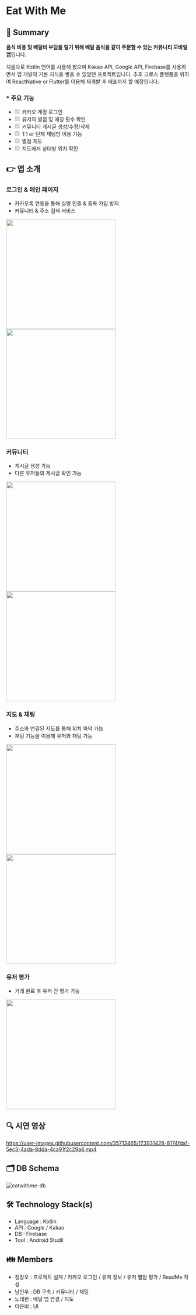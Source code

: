 # Eat With Me
## 📌 Summary

**음식 비용 및 배달비 부담을 덜기 위해 배달 음식을 같이 주문할 수 있는 커뮤니티 모바일 앱**입니다.

처음으로 Kotlin 언어를 사용해 봤으며 Kakao API, Google API, Firebase를 사용하면서 앱 개발의 기본 지식을 쌓을 수 있었던 프로젝트입니다. 추후 크로스 플랫폼을 위하여 ReactNative or Flutter를 이용해 재개발 후 배포까지 할 예정입니다.

### * 주요 기능
- <input type="checkbox" id="" disabled="" class="task-list-item-checkbox" checked="" style="margin-left : 0px;"> 카카오 계정 로그인
- <input type="checkbox" id="" disabled="" class="task-list-item-checkbox" checked="" style="margin-left : 0px;"> 유저의 별점 및 매칭 횟수 확인
- <input type="checkbox" id="" disabled="" class="task-list-item-checkbox" checked="" style="margin-left : 0px;"> 커뮤니티 게시글 생성/수정/삭제
- <input type="checkbox" id="" disabled="" class="task-list-item-checkbox" checked="" style="margin-left : 0px;"> 1:1 or 단체 채팅방 이용 가능
- <input type="checkbox" id="" disabled="" class="task-list-item-checkbox" checked="" style="margin-left : 0px;"> 별점 제도
- <input type="checkbox" id="" disabled="" class="task-list-item-checkbox" checked="" style="margin-left : 0px;"> 지도에서 상대방 위치 확인

## 👉 앱 소개
### **로그인 & 메인 페이지** 
- 카카오톡 연동을 통해 실명 인증 & 중복 가입 방지 
- 커뮤니티 & 주소 검색 서비스
<p align = "left">
<img src="https://user-images.githubusercontent.com/35713465/173919117-c1c353ee-9762-4213-bd57-b2d1ad67174c.jpg" width="300"/>
<img src="https://user-images.githubusercontent.com/35713465/173919122-3e7571af-45ba-4aab-901d-399bcdd58d87.jpg" width="300"/>
<p/>

### **커뮤니티** 
- 게시글 생성 가능
- 다른 유저들의 게시글 확인 가능

<p align = "left">
<img src="https://user-images.githubusercontent.com/35713465/173919123-cc9b7db1-d42c-49c6-ad62-bcbdab597d7f.jpg" width="300"/>
<img src="https://user-images.githubusercontent.com/35713465/173919128-8f909b4a-687d-400f-84ba-218acb5141f6.jpg" width="300"/>
<p/>

### **지도 & 채팅** 
- 주소와 연결된 지도를 통해 위치 파악 가능
- 채팅 기능을 이용해 유저와 채팅 가능

<p align = "left">
<img src="https://user-images.githubusercontent.com/35713465/173919129-6d200964-4e99-430a-9e18-84fc799f0c24.jpg" width="300"/>
<img src="https://user-images.githubusercontent.com/35713465/173919132-5efb8321-b331-4e57-b6f2-0b84c91af1a8.jpg" width="300"/>
<p/>

### **유저 평가** 
- 거래 완료 후 유저 간 평가 가능

<p align = "left">
<img src="https://user-images.githubusercontent.com/35713465/173919136-723805ba-3285-4af6-8ba7-c4773245bfe7.jpg" width="300"/>
<p/>

## 🔍 시연 영상

https://user-images.githubusercontent.com/35713465/173931428-8174fda1-5ec3-4ada-8dda-4ca91f2c29a8.mp4

## 🗂  DB Schema
![eatwithme-db](https://user-images.githubusercontent.com/35713465/173918126-cff02868-e0f6-4509-809a-f0deadca18a8.png)

## 🛠 Technology Stack(s)
- Language : Kotlin
- API : Google / Kakao
- DB : Firebase
- Tool : Android Studil

## 👪 Members
- 정장오 : 프로젝트 설계 / 카카오 로그인 / 유저 정보 / 유저 별점 평가 / ReadMe 작성
- 남인우 : DB 구축 / 커뮤니티 / 채팅
- 노태현 : 배달 앱 연결 / 지도
- 이은비 : UI 
